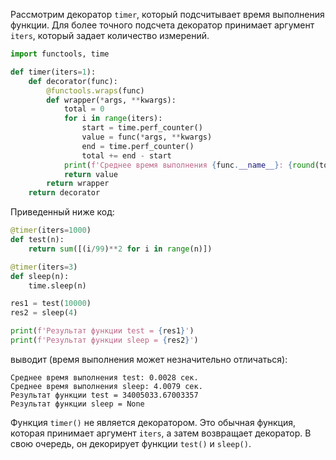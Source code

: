 
Рассмотрим декоратор `timer`, который подсчитывает время выполнения функции. Для более точного подсчета декоратор принимает аргумент `iters`, который задает количество измерений.

```python
import functools, time

def timer(iters=1):
    def decorator(func):   
        @functools.wraps(func)
        def wrapper(*args, **kwargs):
            total = 0
            for i in range(iters):
                start = time.perf_counter()
                value = func(*args, **kwargs)
                end = time.perf_counter()
                total += end - start
            print(f'Среднее время выполнения {func.__name__}: {round(total/iters, 4)} сек.')
            return value
        return wrapper
    return decorator
```

Приведенный ниже код:

```python
@timer(iters=1000)
def test(n):
    return sum([(i/99)**2 for i in range(n)])

@timer(iters=3)
def sleep(n):
    time.sleep(n)

res1 = test(10000)
res2 = sleep(4)

print(f'Результат функции test = {res1}')
print(f'Результат функции sleep = {res2}')
```

выводит (время выполнения может незначительно отличаться):

```no-highlight
Среднее время выполнения test: 0.0028 сек.
Среднее время выполнения sleep: 4.0079 сек.
Результат функции test = 34005033.67003357
Результат функции sleep = None
```

Функция `timer()` не является декоратором. Это обычная функция, которая принимает аргумент `iters`, а затем возвращает декоратор. В свою очередь, он декорирует функции `test()` и `sleep()`.